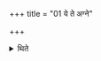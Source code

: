 +++
title = "01 ये ते अग्ने"

+++

<details><summary>थिते</summary>

1. ye te agne vānaspatyāḥ... agannagnir yathā lokam... (with these seven verses the Adhvaryu) offers seven libations before the Sviṣṭakr̥t(-offering).
</details>
